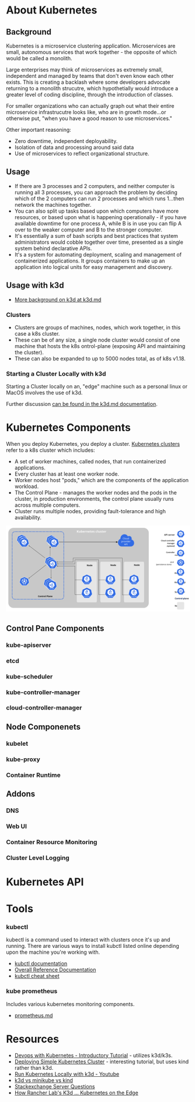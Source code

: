 # About Kubernetes

## Background

Kubernetes is a microservice clustering application. Microservices are small, autonomous services that work together - the opposite of which would be called a monolith.

Large enterprises may think of microservices as extremely small, independent and managed by teams that don't even know each other exists. This is creating a backlash where some developers advocate returning to a monolith strucutre, which hypothetially would introduce a greater level of coding discipline, through the introduction of classes.

For smaller organizations who can actually graph out what their entire microservice infrastrucutre looks like, who are in growth mode...or otherwise put, "when you have a good reason to use microservices."

Other important reasoning:

* Zero downtime, independent deployability.
* Isolation of data and processing around said data
* Use of microservices to reflect organizational structure.

## Usage

* If there are 3 processes and 2 computers, and neither computer is running all 3 processes, you can approach the problem by deciding which of the 2 computers can run 2 processes and which runs 1...then network the machines together.
* You can also split up tasks based upon which computers have more resources, or based upon what is happening operationally - if you have available downtime for one process A, while B is in use you can flip A over to the weaker computer and B to the stronger computer.
* It's essentially a sum of bash scripts and best practices that system administrators would cobble together over time, presented as a single system behind declarative APIs.
* It's a system for automating deployment, scaling and management of containerized applications. It groups containers to make up an application into logical units for easy management and discovery.

## Usage with k3d

* [More background on k3d at k3d.md](/about-k3d/k3d.md)

### Clusters

* Clusters are groups of machines, nodes, which work together, in this case a k8s cluster. 
* These can be of any size, a single node cluster would consist of one machine that hosts the k8s ontrol-plane (exposing API and maintaining the cluster).
* These can also be expanded to up to 5000 nodes total, as of k8s v1.18.

### Starting a Cluster Locally with k3d

Starting a Cluster locally on an, "edge" machine such as a personal linux or MacOS involves the use of k3d.

Further discussion [can be found in the k3d.md documentation](/about-k3d/k3d.md#launching-a-cluster-on-edge-with-k3d).



# Kubernetes Components

When you deploy Kubernetes, you deploy a cluster. [Kubernetes clusters](https://kubernetes.io/docs/concepts/overview/components/) refer to a k8s cluster which includes:

* A set of worker machines, called nodes, that run containerized applications.
* Every cluster has at least one worker node.
* Worker nodes host "pods," which are the components of the application workload.
* The Control Plane - manages the worker nodes and the pods in the cluster, in production environments, the control plane usually runs across multiple computers.
* Cluster runs multiple nodes, providing fault-tolerance and high availability.

![](/about-kubernetes/img/components-of-kubernetes.svg)

## Control Pane Components

### kube-apiserver

### etcd

### kube-scheduler

### kube-controller-manager

### cloud-controller-manager

## Node Componenets

### kubelet

### kube-proxy

### Container Runtime

## Addons

### DNS

### Web UI

### Container Resource Monitoring

### Cluster Level Logging


# Kubernetes API




# Tools
### kubectl

kubectl is a command used to interact with clusters once it's up and running. There are various ways to install kubctl listed online depending upon the machine you're working with.

* [kubctl documentation](https://kubernetes.io/docs/reference/generated/kubectl/kubectl-commands)
* [Overall Reference Documentation](https://kubernetes.io/docs/reference/kubectl/)
* [kubctl cheat sheet](https://kubernetes.io/docs/reference/kubectl/cheatsheet/)


### kube prometheus

Includes various kubernetes monitoring components.

* [prometheus.md](/about-kubernetes/prometheus)

# Resources

* [Devops with Kubernetes - Introductory Tutorial](https://devopswithkubernetes.com/part-0) - utilizes k3d/k3s.
* [Deploying Simple Kubernetes Cluster](https://www.appvia.io/blog/tutorial-deploy-kubernetes-cluster) - interesting tutorial, but uses kind rather than k3d.
* [Run Kubernetes Locally with k3d - Youtube](https://www.youtube.com/watch?v=mCesuGk-Fks)
* [k3d vs minikube vs kind](https://brennerm.github.io/posts/minikube-vs-kind-vs-k3s.html)
* [Stackexchange Server Questions](https://serverfault.com/questions/78048/whats-the-difference-between-ip-address-0-0-0-0-and-127-0-0-1)
* [How Rancher Lab's K3d ... Kubernetes on the Edge](https://thenewstack.io/how-rancher-labs-k3s-makes-it-easy-to-run-kubernetes-at-the-edge/)